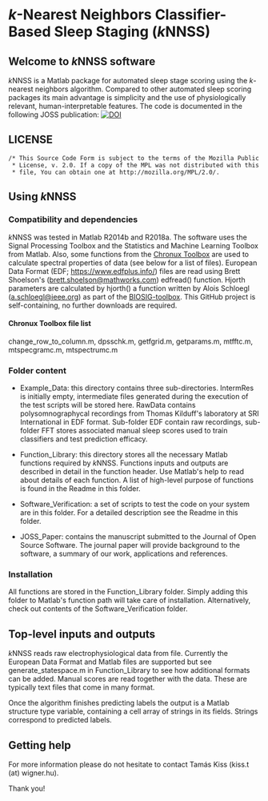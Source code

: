 # *k*-Nearest Neighbors Classifier-Based Sleep Staging (*k*NNSS)

## Welcome to *k*NNSS software

*k*NNSS is a Matlab package for automated sleep stage scoring using the *k*-nearest neighbors algorithm. Compared to other automated sleep scoring packages its main advantage is simplicity and the use of physiologically relevant, human-interpretable features. The code is documented in the following JOSS publication: [![DOI](https://joss.theoj.org/papers/10.21105/joss.02377/status.svg)](https://doi.org/10.21105/joss.02377)

## LICENSE

    /* This Source Code Form is subject to the terms of the Mozilla Public
     * License, v. 2.0. If a copy of the MPL was not distributed with this
     * file, You can obtain one at http://mozilla.org/MPL/2.0/.

## Using *k*NNSS
### Compatibility and dependencies
*k*NNSS was tested in Matlab R2014b and R2018a. The software uses the Signal Processing Toolbox and the Statistics and Machine Learning Toolbox from Matlab. Also, some functions from the [Chronux Toolbox](http://chronux.org)  are used to calculate spectral properties of data (see below for a list of files). European Data Format (EDF; https://www.edfplus.info/) files are read using Brett Shoelson's (brett.shoelson@mathworks.com) edfread() function. Hjorth parameters are calculated by hjorth() a function written by Alois Schloegl (a.schloegl@ieee.org) as part of the [BIOSIG-toolbox](http://biosig.sf.net). This GitHub project is self-containing, no further downloads are required.

#### Chronux Toolbox file list
change_row_to_column.m, dpsschk.m, getfgrid.m, getparams.m, mtfftc.m, mtspecgramc.m, mtspectrumc.m

### Folder content

- Example_Data: this directory contains three sub-directories. IntermRes is initially empty, intermediate files generated during the execution of the test scripts will be stored here. RawData contains polysomnographycal recordings from Thomas Kilduff's laboratory at SRI International in EDF format. Sub-folder EDF contain raw recordings, sub-folder FFT stores associated manual sleep scores used to train classifiers and test prediction efficacy.

- Function_Library: this directory stores all the necessary Matlab functions required by *k*NNSS. Functions inputs and outputs are described in detail in the function header. Use Matlab's help to read about details of each function. A list of high-level purpose of functions is found in the Readme in this folder.

- Software_Verification: a set of scripts to test the code on your system are in this folder. For a detailed description see the Readme in this folder.

- JOSS_Paper: contains the manuscript submitted to the Journal of Open Source Software. The journal paper will provide background to the software, a summary of our work, applications and references.

### Installation
All functions are stored in the Function_Library folder. Simply adding this folder to Matlab's function path will take care of installation. Alternatively, check out contents of the Software_Verification folder.

## Top-level inputs and outputs
*k*NNSS reads raw electrophysiological data from file. Currently the European Data Format and Matlab files are supported but see generate_statespace.m in Function_Library to see how additional formats can be added. Manual scores are read together with the data. These are typically text files that come in many format.

Once the algorithm finishes predicting labels the output is a Matlab structure type variable, containing a cell array of strings in its fields. Strings correspond to predicted labels.

## Getting help
For more information please do not hesitate to contact Tamás Kiss (kiss.t (at) wigner.hu).

Thank you!
